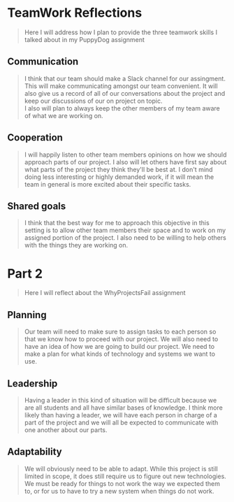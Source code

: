 # TeamWork Reflections
>Here I will address how I plan to provide the three teamwork skills I talked about in my PuppyDog assignment


## Communication
> I think that our team should make a Slack channel for our assingment. This will make communicating amongst our team convenient.
> It will also give us a record of all of our conversations about the project and keep our discussions of our on project on topic.  
> I also will plan to always keep the other members of my team aware of what we are working on. 


## Cooperation
> I will happily listen to other team members opinions on how we should approach parts of our project. 
> I also will let others have first say about what parts of the project they think they'll be best at. 
> I don't mind doing less interesting or highly demanded work, if it will mean the team in general is more excited about their specific tasks. 


## Shared goals
> I think that the best way for me to approach this objective in this setting is to allow other team members their space and to work on my assigned portion of the project.
> I also need to be willing to help others with the things they are working on. 

# Part 2
> Here I will reflect about the WhyProjectsFail assignment

## Planning
> Our team will need to make sure to assign tasks to each person so that we know how to proceed with our project.
> We will also need to have an idea of how we are going to build our project. 
>We need to make a plan for what kinds of technology and systems we want to use. 

## Leadership
> Having a leader in this kind of situation will be difficult because we are all students and all have similar bases of knowledge. 
> I think more likely than having a leader, we will have each person in charge of a part of the project and we will all be expected to communicate with one another about our parts. 

## Adaptability
> We will obviously need to be able to adapt. While this project is still limited in scope, it does still require us to figure out new technologies.
> We must be ready for things to not work the way we expected them to, or for us to have to try a new system when things do not work. 